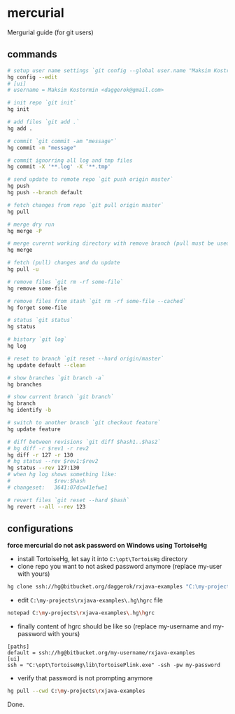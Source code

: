 # mercurial
Mergurial guide (for git users)

## commands

```bash
# setup user name settings `git config --global user.name "Maksim Kostromin"; git config --global user.email daggerok@gmail.com`
hg config --edit
# [ui]
# username = Maksim Kostormin <daggerok@gmail.com>

# init repo `git init`
hg init

# add files `git add .`
hg add .

# commit `git commit -am "message"`
hg commit -m "message"

# commit ignorring all log and tmp files
hg commit -X '**.log' -X '**.tmp'

# send update to remote repo `git push origin master`
hg push
hg push --branch default

# fetch changes from repo `git pull origin master`
hg pull

# merge dry run
hg merge -P

# merge curernt working directory with remove branch (pull must be used before merge to get changes from remote)
hg merge

# fetch (pull) changes and du update
hg pull -u

# remove files `git rm -rf some-file`
hg remove some-file

# remove files from stash `git rm -rf some-file --cached`
hg forget some-file

# status `git status`
hg status

# history `git log`
hg log

# reset to branch `git reset --hard origin/master`
hg update default --clean

# show branches `git branch -a`
hg branches

# show current branch `git branch`
hg branch
hg identify -b

# switch to another branch `git checkout feature`
hg update feature

# diff between revisions `git diff $hash1..$has2`
# hg diff -r $rev1 -r rev2
hg diff -r 127 -r 130
# hg status --rev $rev1:$rev2
hg status --rev 127:130
# when hg log shows something like:
#              $rev:$hash
# changeset:   3641:07dcw41efwe1

# revert files `git reset --hard $hash`
hg revert --all --rev 123
```

## configurations

**force mercurial do not ask password on Windows using TortoiseHg**

* install TortoiseHg, let say it into `C:\opt\TortoisHg` directory
* clone repo you want to not asked password anymore (replace my-user with yours)

```bash
hg clone ssh://hg@bitbucket.org/daggerok/rxjava-examples "C:\my-projects\rxjava-examples"
```

* edit `C:\my-projects\rxjava-examples\.hg\hgrc` file

```bash
notepad C:\my-projects\rxjava-examples\.hg\hgrc
```

* finally content of hgrc should be like so (replace my-username and my-password with yours)

```config
[paths]
default = ssh://hg@bitbucket.org/my-username/rxjava-examples
[ui]
ssh = "C:\opt\TortoiseHg\lib\TortoisePlink.exe" -ssh -pw my-password
```

* verify that password is not prompting anymore

```bash
hg pull --cwd C:\my-projects\rxjava-examples
```

Done.
